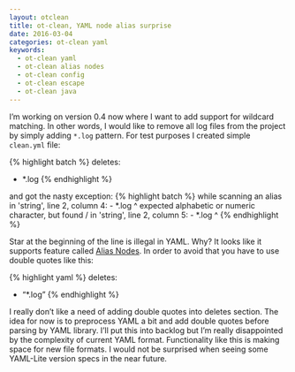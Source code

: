 ```yaml
---
layout: otclean
title: ot-clean, YAML node alias surprise 
date: 2016-03-04
categories: ot-clean yaml
keywords:
  - ot-clean yaml
  - ot-clean alias nodes
  - ot-clean config
  - ot-clean escape
  - ot-clean java
---
```


I’m working on version 0.4 now where I want to add support for wildcard matching. In other words, I would like to remove all log files from the project by simply adding `*.log` pattern. For test purposes I created simple `clean.yml` file:

{% highlight batch %}
deletes:
 - *.log
{% endhighlight %}

and got the nasty exception:
{% highlight batch %}
while scanning an alias
 in 'string', line 2, column 4:
     - *.log
       ^
expected alphabetic or numeric character, but found /
 in 'string', line 2, column 5:
     - *.log
        ^
{% endhighlight %}

Star at the beginning of the line is illegal in YAML. Why? It looks like it supports feature called [Alias Nodes](http://yaml.org/spec/current.html). In order to avoid that you have to use double quotes like this:

{% highlight yaml %}
deletes:
 - “*.log”
{% endhighlight %}

I really don’t like a need of adding double quotes into deletes section. The idea for now is to preprocess YAML a bit and add double quotes before parsing by YAML library. I’ll put this into backlog but I’m really disappointed by the complexity of current YAML format. Functionality like this is making space for new file formats. I would not be surprised when seeing some YAML-Lite version specs in the near future.